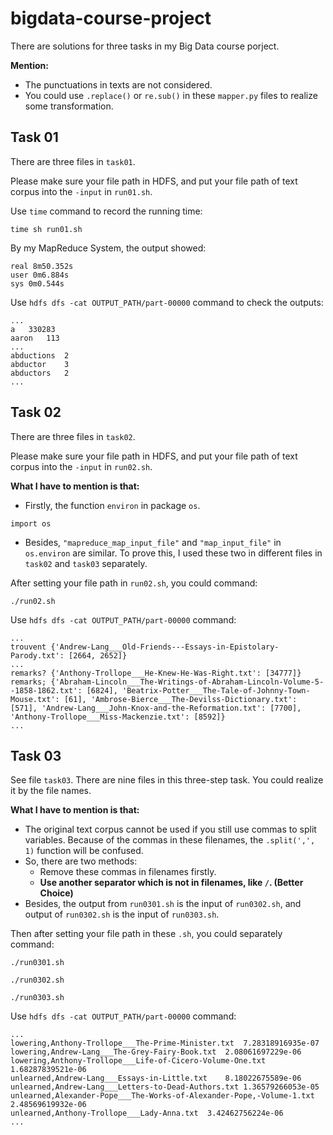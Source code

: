 # bigdata-course-project
There are solutions for three tasks in my Big Data course porject. 

**Mention:**
* The punctuations in texts are not considered. 
* You could use `.replace()` or `re.sub()` in these `mapper.py` files to realize some transformation.

## Task 01
There are three files in `task01`.

Please make sure your file path in HDFS, and put your file path of text corpus into the `-input` in `run01.sh`. 

Use `time` command to record the running time:
```
time sh run01.sh
```
By my MapReduce System, the output showed: 
```
real 8m50.352s
user 0m6.884s
sys 0m0.544s
```
Use `hdfs dfs -cat OUTPUT_PATH/part-00000` command to check the outputs: 
```
...
a	330283
aaron	113
...
abductions	2
abductor	3
abductors	2
...
```

## Task 02
There are three files in `task02`. 

Please make sure your file path in HDFS, and put your file path of text corpus into the `-input` in `run02.sh`.

**What I have to mention is that:**
* Firstly, the function `environ` in package `os`.  
```
import os
```

* Besides, `"mapreduce_map_input_file"` and `"map_input_file"` in `os.environ` are similar. To prove this, I used these two in different files in `task02` and `task03` separately. 

After setting your file path in `run02.sh`, you could command: 
```
./run02.sh
```
Use `hdfs dfs -cat OUTPUT_PATH/part-00000` command: 
```
...
trouvent {'Andrew-Lang___Old-Friends---Essays-in-Epistolary-Parody.txt': [2664, 2652]}
...
remarks? {'Anthony-Trollope___He-Knew-He-Was-Right.txt': [34777]}
remarks; {'Abraham-Lincoln___The-Writings-of-Abraham-Lincoln-Volume-5--1858-1862.txt': [6824], 'Beatrix-Potter___The-Tale-of-Johnny-Town-Mouse.txt': [61], 'Ambrose-Bierce___The-Devilss-Dictionary.txt': [571], 'Andrew-Lang___John-Knox-and-the-Reformation.txt': [7700], 'Anthony-Trollope___Miss-Mackenzie.txt': [8592]}
...
```

## Task 03
See file `task03`. There are nine files in this three-step task. You could realize it by the file names. 

**What I have to mention is that:**
* The original text corpus cannot be used if you still use commas to split variables. Because of the commas in these filenames, the `.split(',', 1)` function will be confused. 
* So, there are two methods: 
    * Remove these commas in filenames firstly. 
    * **Use another separator which is not in filenames, like `/`. (Better Choice)** 
* Besides, the output from `run0301.sh` is the input of `run0302.sh`, and output of `run0302.sh` is the input of `run0303.sh`. 

Then after setting your file path in these `.sh`, you could separately command: 
```
./run0301.sh
```
```
./run0302.sh
```
```
./run0303.sh
```
Use `hdfs dfs -cat OUTPUT_PATH/part-00000` command: 
```
...
lowering,Anthony-Trollope___The-Prime-Minister.txt	7.28318916935e-07
lowering,Andrew-Lang___The-Grey-Fairy-Book.txt	2.08061697229e-06
lowering,Anthony-Trollope___Life-of-Cicero-Volume-One.txt	1.68287839521e-06
unlearned,Andrew-Lang___Essays-in-Little.txt	8.18022675589e-06
unlearned,Andrew-Lang___Letters-to-Dead-Authors.txt	1.36579266053e-05
unlearned,Alexander-Pope___The-Works-of-Alexander-Pope,-Volume-1.txt	2.48569619932e-06
unlearned,Anthony-Trollope___Lady-Anna.txt	3.42462756224e-06
...
```
